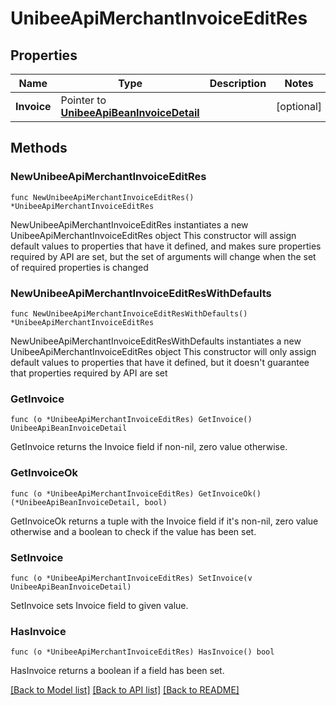 # UnibeeApiMerchantInvoiceEditRes

## Properties

Name | Type | Description | Notes
------------ | ------------- | ------------- | -------------
**Invoice** | Pointer to [**UnibeeApiBeanInvoiceDetail**](UnibeeApiBeanInvoiceDetail.md) |  | [optional] 

## Methods

### NewUnibeeApiMerchantInvoiceEditRes

`func NewUnibeeApiMerchantInvoiceEditRes() *UnibeeApiMerchantInvoiceEditRes`

NewUnibeeApiMerchantInvoiceEditRes instantiates a new UnibeeApiMerchantInvoiceEditRes object
This constructor will assign default values to properties that have it defined,
and makes sure properties required by API are set, but the set of arguments
will change when the set of required properties is changed

### NewUnibeeApiMerchantInvoiceEditResWithDefaults

`func NewUnibeeApiMerchantInvoiceEditResWithDefaults() *UnibeeApiMerchantInvoiceEditRes`

NewUnibeeApiMerchantInvoiceEditResWithDefaults instantiates a new UnibeeApiMerchantInvoiceEditRes object
This constructor will only assign default values to properties that have it defined,
but it doesn't guarantee that properties required by API are set

### GetInvoice

`func (o *UnibeeApiMerchantInvoiceEditRes) GetInvoice() UnibeeApiBeanInvoiceDetail`

GetInvoice returns the Invoice field if non-nil, zero value otherwise.

### GetInvoiceOk

`func (o *UnibeeApiMerchantInvoiceEditRes) GetInvoiceOk() (*UnibeeApiBeanInvoiceDetail, bool)`

GetInvoiceOk returns a tuple with the Invoice field if it's non-nil, zero value otherwise
and a boolean to check if the value has been set.

### SetInvoice

`func (o *UnibeeApiMerchantInvoiceEditRes) SetInvoice(v UnibeeApiBeanInvoiceDetail)`

SetInvoice sets Invoice field to given value.

### HasInvoice

`func (o *UnibeeApiMerchantInvoiceEditRes) HasInvoice() bool`

HasInvoice returns a boolean if a field has been set.


[[Back to Model list]](../README.md#documentation-for-models) [[Back to API list]](../README.md#documentation-for-api-endpoints) [[Back to README]](../README.md)


